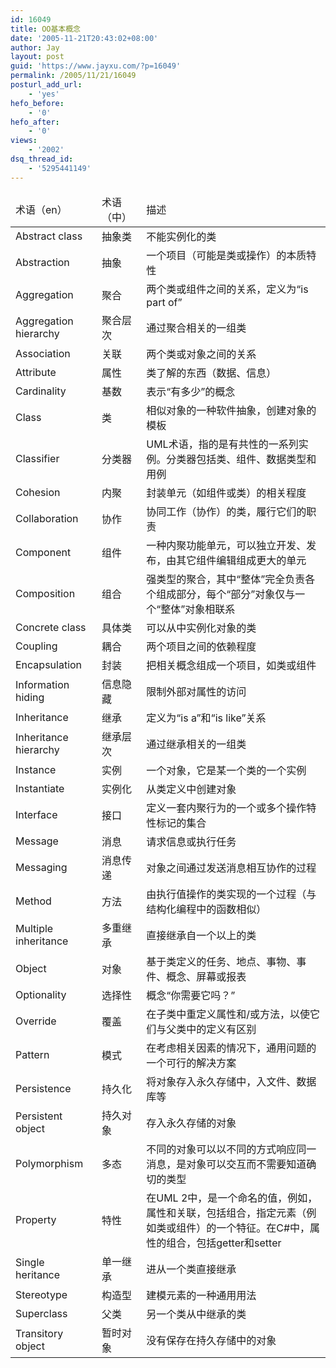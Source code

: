 ```yaml
---
id: 16049
title: OO基本概念
date: '2005-11-21T20:43:02+08:00'
author: Jay
layout: post
guid: 'https://www.jayxu.com/?p=16049'
permalink: /2005/11/21/16049
posturl_add_url:
    - 'yes'
hefo_before:
    - '0'
hefo_after:
    - '0'
views:
    - '2002'
dsq_thread_id:
    - '5295441149'
---
```


<table>
<thead>
<tr>
<td>术语（en）</td>
<td>术语（中）</td>
<td>描述</td>
</tr>
</thead>
<tbody>
<tr>
<td>Abstract class</td>
<td>抽象类</td>
<td>不能实例化的类</td>
</tr>
<tr>
<td>Abstraction</td>
<td>抽象</td>
<td>一个项目（可能是类或操作）的本质特性</td>
</tr>
<tr>
<td>Aggregation</td>
<td>聚合</td>
<td>两个类或组件之间的关系，定义为“is part of”</td>
</tr>
<tr>
<td>Aggregation hierarchy</td>
<td>聚合层次</td>
<td>通过聚合相关的一组类</td>
</tr>
<tr>
<td>Association</td>
<td>关联</td>
<td>两个类或对象之间的关系</td>
</tr>
<tr>
<td>Attribute</td>
<td>属性</td>
<td>类了解的东西（数据、信息）</td>
</tr>
<tr>
<td>Cardinality</td>
<td>基数</td>
<td>表示“有多少”的概念</td>
</tr>
<tr>
<td>Class</td>
<td>类</td>
<td>相似对象的一种软件抽象，创建对象的模板</td>
</tr>
<tr>
<td>Classifier</td>
<td>分类器</td>
<td>UML术语，指的是有共性的一系列实例。分类器包括类、组件、数据类型和用例</td>
</tr>
<tr>
<td>Cohesion</td>
<td>内聚</td>
<td>封装单元（如组件或类）的相关程度</td>
</tr>
<tr>
<td>Collaboration</td>
<td>协作</td>
<td>协同工作（协作）的类，履行它们的职责</td>
</tr>
<tr>
<td>Component</td>
<td>组件</td>
<td>一种内聚功能单元，可以独立开发、发布，由其它组件编辑组成更大的单元</td>
</tr>
<tr>
<td>Composition</td>
<td>组合</td>
<td>强类型的聚合，其中“整体”完全负责各个组成部分，每个“部分”对象仅与一个“整体”对象相联系</td>
</tr>
<tr>
<td>Concrete class</td>
<td>具体类</td>
<td>可以从中实例化对象的类</td>
</tr>
<tr>
<td>Coupling</td>
<td>耦合</td>
<td>两个项目之间的依赖程度</td>
</tr>
<tr>
<td>Encapsulation</td>
<td>封装</td>
<td>把相关概念组成一个项目，如类或组件</td>
</tr>
<tr>
<td>Information hiding</td>
<td>信息隐藏</td>
<td>限制外部对属性的访问</td>
</tr>
<tr>
<td>Inheritance</td>
<td>继承</td>
<td>定义为“is a”和“is like”关系</td>
</tr>
<tr>
<td>Inheritance hierarchy</td>
<td>继承层次</td>
<td>通过继承相关的一组类</td>
</tr>
<tr>
<td>Instance</td>
<td>实例</td>
<td>一个对象，它是某一个类的一个实例</td>
</tr>
<tr>
<td>Instantiate</td>
<td>实例化</td>
<td>从类定义中创建对象</td>
</tr>
<tr>
<td>Interface</td>
<td>接口</td>
<td>定义一套内聚行为的一个或多个操作特性标记的集合</td>
</tr>
<tr>
<td>Message</td>
<td>消息</td>
<td>请求信息或执行任务</td>
</tr>
<tr>
<td>Messaging</td>
<td>消息传递</td>
<td>对象之间通过发送消息相互协作的过程</td>
</tr>
<tr>
<td>Method</td>
<td>方法</td>
<td>由执行值操作的类实现的一个过程（与结构化编程中的函数相似）</td>
</tr>
<tr>
<td>Multiple inheritance</td>
<td>多重继承</td>
<td>直接继承自一个以上的类</td>
</tr>
<tr>
<td>Object</td>
<td>对象</td>
<td>基于类定义的任务、地点、事物、事件、概念、屏幕或报表</td>
</tr>
<tr>
<td>Optionality</td>
<td>选择性</td>
<td>概念“你需要它吗？”</td>
</tr>
<tr>
<td>Override</td>
<td>覆盖</td>
<td>在子类中重定义属性和/或方法，以使它们与父类中的定义有区别</td>
</tr>
<tr>
<td>Pattern</td>
<td>模式</td>
<td>在考虑相关因素的情况下，通用问题的一个可行的解决方案</td>
</tr>
<tr>
<td>Persistence</td>
<td>持久化</td>
<td>将对象存入永久存储中，入文件、数据库等</td>
</tr>
<tr>
<td>Persistent object</td>
<td>持久对象</td>
<td>存入永久存储的对象</td>
</tr>
<tr>
<td>Polymorphism</td>
<td>多态</td>
<td>不同的对象可以以不同的方式响应同一消息，是对象可以交互而不需要知道确切的类型</td>
</tr>
<tr>
<td>Property</td>
<td>特性</td>
<td>在UML 2中，是一个命名的值，例如，属性和关联，包括组合，指定元素（例如类或组件）的一个特征。在C#中，属性的组合，包括getter和setter</td>
</tr>
<tr>
<td>Single heritance</td>
<td>单一继承</td>
<td>进从一个类直接继承</td>
</tr>
<tr>
<td>Stereotype</td>
<td>构造型</td>
<td>建模元素的一种通用用法</td>
</tr>
<tr>
<td>Superclass</td>
<td>父类</td>
<td>另一个类从中继承的类</td>
</tr>
<tr>
<td>Transitory object</td>
<td>暂时对象</td>
<td>没有保存在持久存储中的对象</td>
</tr>
</tbody>
</table>